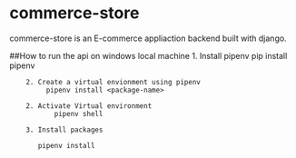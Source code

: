 # commerce-store
commerce-store is an E-commerce appliaction backend built with django.

  ##How to run the api on windows local machine
        1. Install pipenv
           pip install pipenv
  
        2. Create a virtual envionment using pipenv
             pipenv install <package-name>

        2. Activate Virtual environment
               pipenv shell

        3. Install packages

           pipenv install

